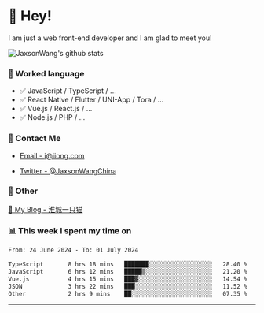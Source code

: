 # 👋 Hey!

I am just a web front-end developer and I am glad to meet you!

![JaxsonWang's github stats](https://github-readme-stats.vercel.app/api?username=JaxsonWang&&show_icons=true&&title_color=1abc9c&&icon_color=1abc9c)


### 📝 Worked language

- ✅ JavaScript / TypeScript / ...
- ✅ React Native / Flutter / UNI-App / Tora / ...
- ✅ Vue.js / React.js / ...
- ✅ Node.js / PHP / ...

### 📮 Contact Me

- [Email - i@iiong.com](mailto:i@iiong.com)

- [Twitter - @JaxsonWangChina](https://twitter.com/JaxsonWangChina)

### 🤪 Other

[📌 My Blog - 淮城一只猫](https://iiong.com)

### 📊 This week I spent my time on

<!--START_SECTION:waka-->

```txt
From: 24 June 2024 - To: 01 July 2024

TypeScript       8 hrs 18 mins   ███████░░░░░░░░░░░░░░░░░░   28.40 %
JavaScript       6 hrs 12 mins   █████▒░░░░░░░░░░░░░░░░░░░   21.20 %
Vue.js           4 hrs 15 mins   ███▓░░░░░░░░░░░░░░░░░░░░░   14.54 %
JSON             3 hrs 22 mins   ███░░░░░░░░░░░░░░░░░░░░░░   11.52 %
Other            2 hrs 9 mins    ██░░░░░░░░░░░░░░░░░░░░░░░   07.35 %
```

<!--END_SECTION:waka-->

---
